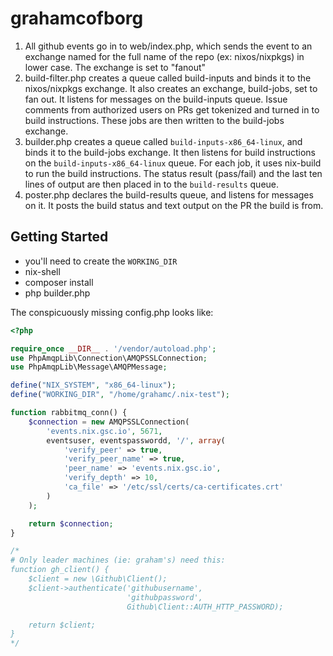 # grahamcofborg

1. All github events go in to web/index.php, which sends the event to
   an exchange named for the full name of the repo (ex: nixos/nixpkgs)
   in lower case. The exchange is set to "fanout"
2. build-filter.php creates a queue called build-inputs and binds it
   to the nixos/nixpkgs exchange. It also creates an exchange,
   build-jobs, set to fan out. It listens for messages on the
   build-inputs queue. Issue comments from authorized users on
   PRs get tokenized and turned in to build instructions. These jobs
   are then written to the build-jobs exchange.
3. builder.php creates a queue called `build-inputs-x86_64-linux`, and
   binds it to the build-jobs exchange. It then listens for build
   instructions on the `build-inputs-x86_64-linux` queue. For each
   job, it uses nix-build to run the build instructions. The status
   result (pass/fail) and the last ten lines of output are then placed
   in to the `build-results` queue.
4. poster.php declares the build-results queue, and listens for
   messages on it. It posts the build status and text output on the PR
   the build is from.


## Getting Started

 - you'll need to create the `WORKING_DIR`
 - nix-shell
 - composer install
 - php builder.php

The conspicuously missing config.php looks like:



```php
<?php

require_once __DIR__ . '/vendor/autoload.php';
use PhpAmqpLib\Connection\AMQPSSLConnection;
use PhpAmqpLib\Message\AMQPMessage;

define("NIX_SYSTEM", "x86_64-linux");
define("WORKING_DIR", "/home/grahamc/.nix-test");

function rabbitmq_conn() {
    $connection = new AMQPSSLConnection(
        'events.nix.gsc.io', 5671,
        eventsuser, eventspasswordd, '/', array(
            'verify_peer' => true,
            'verify_peer_name' => true,
            'peer_name' => 'events.nix.gsc.io',
            'verify_depth' => 10,
            'ca_file' => '/etc/ssl/certs/ca-certificates.crt'
        )
    );

    return $connection;
}

/*
# Only leader machines (ie: graham's) need this:
function gh_client() {
    $client = new \Github\Client();
    $client->authenticate('githubusername',
                          'githubpassword',
                          Github\Client::AUTH_HTTP_PASSWORD);

    return $client;
}
*/
```
